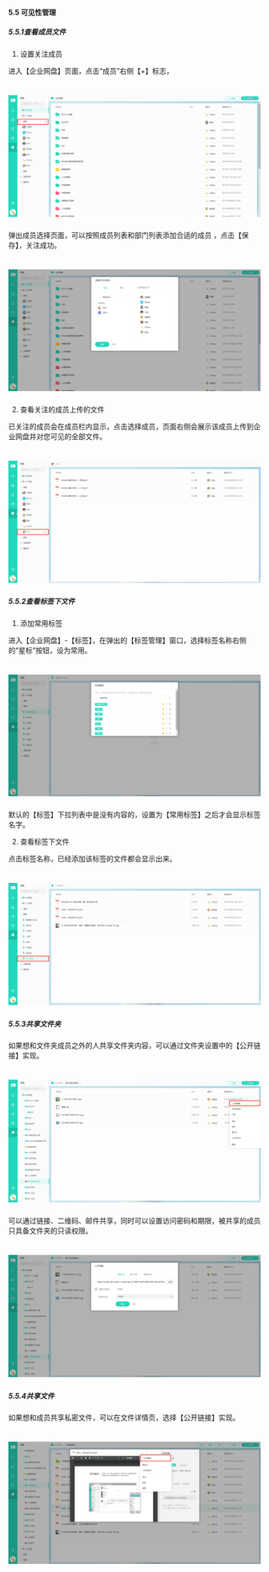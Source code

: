 #### 5.5 可见性管理

##### 5.5.1查看成员文件

1) 设置关注成员 

进入【企业网盘】页面，点击“成员”右侧【+】标志，

# ![](/assets/5.5添加成员.png)

弹出成员选择页面，可以按照成员列表和部门列表添加合适的成员 ，点击【保存】，关注成功。

# ![](/assets/5.5添加成员2.png)

2) 查看关注的成员上传的文件

已关注的成员会在成员栏内显示，点击选择成员，页面右侧会展示该成员上传到企业网盘并对您可见的全部文件。 

# ![](/assets/5.5.1查看成员文档.png)


##### 5.5.2查看标签下文件

1) 添加常用标签

进入【企业网盘】-【标签】，在弹出的【标签管理】窗口，选择标签名称右侧的“星标”按钮，设为常用。

# ![](/assets/5.5.2标签管理.png)

默认的【标签】下拉列表中是没有内容的，设置为【常用标签】之后才会显示标签名字。

2) 查看标签下文件

点击标签名称，已经添加该标签的文件都会显示出来。

# ![](/assets/5.5.3标签下的文件.png)

##### 5.5.3共享文件夹

如果想和文件夹成员之外的人共享文件夹内容，可以通过文件夹设置中的【公开链接】实现。

# ![](/assets/5.5.3共享文件夹.png)

可以通过链接、二维码、邮件共享，同时可以设置访问密码和期限，被共享的成员只具备文件夹的只读权限。

# ![](/assets/5.5.3共享文件夹2.png)

##### 5.5.4共享文件

如果想和成员共享私密文件，可以在文件详情页，选择【公开链接】实现。

# ![](/assets/5.5.4共享文件.png)





